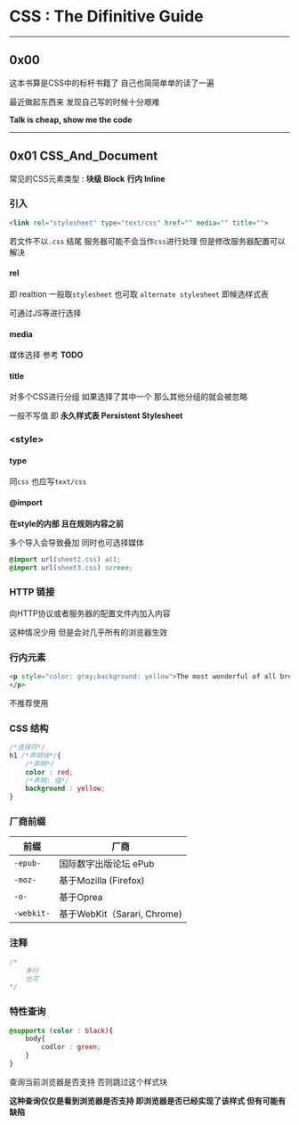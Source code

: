 # CSS : The Difinitive Guide

---

## 0x00

这本书算是CSS中的标杆书籍了 自己也简简单单的读了一遍

最近做起东西来 发现自己写的时候十分艰难

**Talk is cheap, show me the code**

---

## 0x01 CSS_And_Document

常见的CSS元素类型 : **块级 Block** **行内 Inline**

### 引入

```html
<link rel="stylesheet" type="text/css" href="" media="" title="">
```

若文件不以`.css` 结尾 服务器可能不会当作`css`进行处理 但是修改服务器配置可以解决

#### rel

即 realtion 一般取`stylesheet` 也可取 `alternate stylesheet` 即候选样式表

可通过JS等进行选择

#### media

媒体选择 参考 **TODO**

#### title

对多个CSS进行分组 如果选择了其中一个 那么其他分组的就会被忽略

一般不写值 即 **永久样式表 Persistent Stylesheet**

### \<style>

#### type

同`css` 也应写`text/css`

#### @import

**在style的内部 且在规则内容之前**

多个导入会导致叠加 同时也可选择媒体

```css
@import url(sheet2.css) all;
@import url(sheet3.css) screen;
```

### HTTP 链接

向HTTP协议或者服务器的配置文件内加入内容

这种情况少用 但是会对几乎所有的浏览器生效

### 行内元素

```html
<p style="color: gray;background: yellow">The most wonderful of all breakfast foods is..
</p>
```

不推荐使用

### CSS 结构

```css
/*选择符*/
h1 /*声明块*/{
    /*声明*/
    color : red;
    /*声明: 值*/
    background : yellow;
}
```

### 厂商前缀

| 前缀       | 厂商                        |
| ---------- | --------------------------- |
| `-epub-`   | 国际数字出版论坛 ePub       |
| `-moz-`    | 基于Mozilla (Firefox)       |
| `-o-`      | 基于Oprea                   |
| `-webkit-` | 基于WebKit（Sarari, Chrome) |

### 注释

```css
/*
	多行
	也可
*/
```

### 特性查询

```css
@supports (color : black){
    body{
        codlor : green;
    }
}
```

查询当前浏览器是否支持 否则跳过这个样式块

**这种查询仅仅是看到浏览器是否支持 即浏览器是否已经实现了该样式 但有可能有缺陷**